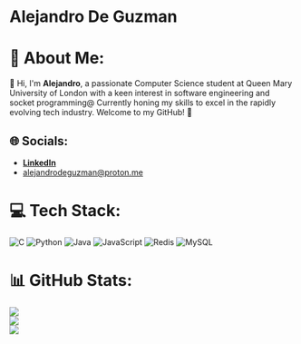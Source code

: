# Alejandro De Guzman

# 💫 About Me:
👋 Hi, I'm **Alejandro**, a passionate Computer Science student at Queen Mary University of London with a keen interest in software engineering and socket programming@ Currently honing my skills to excel in the rapidly evolving tech industry. Welcome to my GitHub! 🚀<br>


## 🌐 Socials:
- **[LinkedIn](https://www.linkedin.com/in/alejandro-de-guzman-14317724a/)**<br>
- alejandrodeguzman@proton.me

# 💻 Tech Stack:
![C](https://img.shields.io/badge/c-%2300599C.svg?style=for-the-badge&logo=c&logoColor=white) ![Python](https://img.shields.io/badge/python-3670A0?style=for-the-badge&logo=python&logoColor=ffdd54) ![Java](https://img.shields.io/badge/java-%23ED8B00.svg?style=for-the-badge&logo=openjdk&logoColor=white) ![JavaScript](https://img.shields.io/badge/javascript-%23323330.svg?style=for-the-badge&logo=javascript&logoColor=%23F7DF1E) ![Redis](https://img.shields.io/badge/redis-%23DD0031.svg?style=for-the-badge&logo=redis&logoColor=white) ![MySQL](https://img.shields.io/badge/mysql-4479A1.svg?style=for-the-badge&logo=mysql&logoColor=white)
# 📊 GitHub Stats:
![](https://github-readme-stats.vercel.app/api?username=3NJDGZ&theme=dark&hide_border=false&include_all_commits=true&count_private=true)<br/>
![](https://nirzak-streak-stats.vercel.app/?user=3NJDGZ&theme=dark&hide_border=false)<br/>
![](https://github-readme-stats.vercel.app/api/top-langs/?username=3NJDGZ&theme=dark&hide_border=false&include_all_commits=true&count_private=true&layout=compact)

<!-- Proudly created with GPRM ( https://gprm.itsvg.in ) -->

